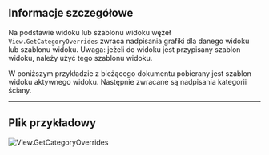 ## Informacje szczegółowe
Na podstawie widoku lub szablonu widoku węzeł `View.GetCategoryOverrides` zwraca nadpisania grafiki dla danego widoku lub szablonu widoku. Uwaga: jeżeli do widoku jest przypisany szablon widoku, należy użyć tego szablonu widoku.

W poniższym przykładzie z bieżącego dokumentu pobierany jest szablon widoku aktywnego widoku. Następnie zwracane są nadpisania kategorii ściany.
___
## Plik przykładowy

![View.GetCategoryOverrides](./Revit.Elements.Views.View.GetCategoryOverrides_img.jpg)

